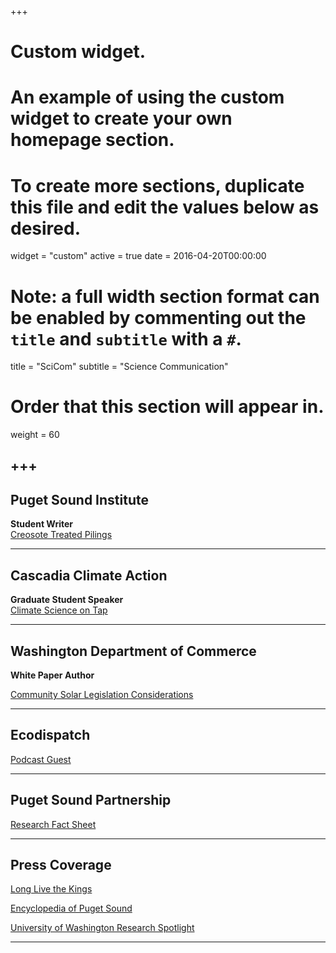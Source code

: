 +++
# Custom widget.
# An example of using the custom widget to create your own homepage section.
# To create more sections, duplicate this file and edit the values below as desired.
widget = "custom"
active = true
date = 2016-04-20T00:00:00

# Note: a full width section format can be enabled by commenting out the `title` and `subtitle` with a `#`.
title = "SciCom"
subtitle = "Science Communication"

# Order that this section will appear in.
weight = 60

+++
---
Puget Sound Institute 
---
**Student Writer**  
[Creosote Treated Pilings](https://www.eopugetsound.org/magazine/ssec2018/pilings)

---
Cascadia Climate Action
---
**Graduate Student Speaker**  
[Climate Science on Tap](http://cascadiaclimateaction.org/the-schooner-series/)  
  
---
Washington Department of Commerce
---
**White Paper Author**

[Community Solar Legislation Considerations](10.13140/RG.2.2.28538.03520/2)

---
Ecodispatch
---
 
[Podcast Guest](https://ecodispatchuwcoe.wixsite.com/ecodispatch/episodes)  
  
---
Puget Sound Partnership
---
[Research Fact Sheet](https://qrc.uw.edu/wp-content/uploads/sites/19/2019/04/SH-Seal-Skulls-Fact-Sheet.pdf)


---
Press Coverage
---
[Long Live the Kings](https://lltk.org/using-museum-specimens-to-learn-about-harbor-seals-role-in-the-environment/)  

[Encyclopedia of Puget Sound](https://www.eopugetsound.org/magazine/IS/harbor-seal-skulls)  


[University of Washington Research Spotlight](https://fish.uw.edu/2021/04/harbor-seal-skulls-provide-clues-to-puget-sounds-past-food-webs/)  
  

---
